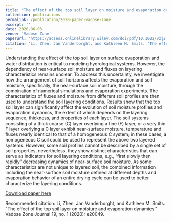 ```yaml
---
title: "The effect of the top soil layer on moisture and evaporation dynamics"
collection: publications
permalink: /publication/2020-paper-vadose-zone
excerpt: ''
date: 2020-06-03
venue: 'Vadose Zone'
paperurl: 'https://acsess.onlinelibrary.wiley.com/doi/pdf/10.1002/vzj2.20049'
citation: 'Li, Zhen, Jan Vanderborght, and Kathleen M. Smits. "The effect of the top soil layer on moisture and evaporation dynamics." Vadose Zone Journal 19, no. 1 (2020): e20049.'
---
```

Understanding the effect of the top soil layer on surface evaporation and water distribution is critical to modeling hydrological systems. However, the dependency of near-surface soil moisture and fluxes on layering characteristics remains unclear. To address this uncertainty, we investigate how the arrangement of soil horizons affects the evaporation and soil moisture, specifically, the near-surface soil moisture, through the combination of numerical simulations and evaporation experiments. The characteristics of fluxes and moisture from different soil profiles are then used to understand the soil layering conditions. Results show that the top soil layer can significantly affect the evolution of soil moisture profiles and evaporation dynamics, the extent of which depends on the layering sequence, thickness, and properties of each layer. The soil systems consisting of a thick coarse (C) layer overlying a fine (F) layer, or a very thin F layer overlying a C layer exhibit near-surface moisture, temperature and fluxes nearly identical to that of a homogeneous C system; in these cases, a homogeneous C soil could be used to represent the above two layered systems. However, some soil profiles cannot be described by a single set of soil properties, nevertheless, they show distinct characteristics that can serve as indicators for soil layering conditions, e.g., “first slowly then rapidly” decreasing dynamics of near-surface soil moisture. As some characteristics are not unique to layered soil, the combined information including the near-surface soil moisture defined at different depths and evaporation behavior of an entire drying cycle can be used to better characterize the layering conditions.

[Download paper here](https://acsess.onlinelibrary.wiley.com/doi/pdf/10.1002/vzj2.20049)

Recommended citation: Li, Zhen, Jan Vanderborght, and Kathleen M. Smits. "The effect of the top soil layer on moisture and evaporation dynamics." Vadose Zone Journal 19, no. 1 (2020): e20049.